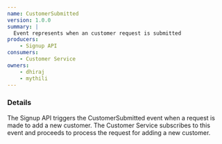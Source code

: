 ```yaml
---
name: CustomerSubmitted
version: 1.0.0
summary: |
  Event represents when an customer request is submitted
producers:
    - Signup API
consumers:
    - Customer Service
owners:
    - dhiraj
    - mythili
---
```


### Details

The Signup API triggers the CustomerSubmitted event when a request is made to add a new customer. The Customer Service subscribes to this event and proceeds to process the request for adding a new customer.

<NodeGraph title="Consumer / Producer Diagram" />

<Schema />